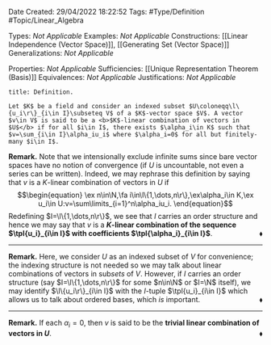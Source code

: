 <div class="topSpace"></div>

Date Created: 29/04/2022 18:22:52
Tags: #Type/Definition #Topic/Linear_Algebra

Types: <i>Not Applicable</i>
Examples: <i>Not Applicable</i>
Constructions: [[Linear Independence (Vector Space)]], [[Generating Set (Vector Space)]]
Generalizations: <i>Not Applicable</i>

Properties: <i>Not Applicable</i>
Sufficiencies: [[Unique Representation Theorem (Basis)]]
Equivalences: <i>Not Applicable</i>
Justifications: <i>Not Applicable</i>

``` ad-Definition
title: Definition.

Let $K$ be a field and consider an indexed subset $U\coloneqq\l\{u_i\r\}_{i\in I}\subseteq V$ of a $K$-vector space $V$. A vector $v\in V$ is said to be a <b>$K$-linear combination of vectors in $U$</b> if for all $i\in I$, there exists $\alpha_i\in K$ such that $v=\sum_{i\in I}\alpha_iu_i$ where $\alpha_i=0$ for all but finitely-many $i\in I$.

```

<b>Remark.</b> Note that we intensionally exclude infinite sums since bare vector spaces have no notion of convergence (if $U$ is uncountable, not even a series can be written). Indeed, we may rephrase this definition by saying that $v$ is a $K$-linear combination of vectors in $U$ if
$$\begin{equation}
    \ex n\in\N,\fa i\in\l\{1,\dots,n\r\},\ex\alpha_i\in K,\ex u_i\in U:v=\sum\limits_{i=1}^n\alpha_iu_i.
\end{equation}$$
Redefining $I=\l\{1,\dots,n\r\}$, we see that $I$ carries an order structure and hence we may say that $v$ is a <b>$K$-linear combination of the sequence $\tpl{u_i}_{i\in I}$ with coefficients $\tpl{\alpha_i}_{i\in I}$</b>.<span style="float:right;">$\blacklozenge$</span>

---

<b>Remark.</b> Here, we consider $U$ as an indexed subset of $V$ for convenience; the indexing structure is not needed so we may talk about linear combinations of vectors in sub<i>sets</i> of $V$. However, if $I$ carries an order structure (say $I=\l\{1,\dots,n\r\}$ for some $n\in\N$ or $I=\N$ itself), we may identify $\l\{u_i\r\}_{i\in I}$ with the $I$-tuple $\tpl{u_i}_{i\in I}$ which allows us to talk about ordered bases, which _is_ important.<span style="float:right;">$\blacklozenge$</span>

---

<b>Remark.</b> If each $\alpha_i=0$, then $v$ is said to be the <b>trivial linear combination of vectors in $U$</b>.<span style="float:right;">$\blacklozenge$</span>
